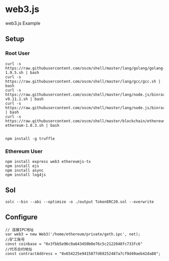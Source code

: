 # web3.js
web3.js Example

## Setup

### Root User

    curl -s https://raw.githubusercontent.com/oscm/shell/master/lang/golang/golang-1.9.5.sh | bash
    curl -s https://raw.githubusercontent.com/oscm/shell/master/lang/gcc/gcc.sh | bash
    curl -s https://raw.githubusercontent.com/oscm/shell/master/lang/node.js/binrary/node-v9.11.1.sh | bash
	curl -s https://raw.githubusercontent.com/oscm/shell/master/lang/node.js/binrary/profile.d.sh | bash
    curl -s https://raw.githubusercontent.com/oscm/shell/master/blockchain/ethereum/centos/go-ethereum-1.8.3.sh | bash


    npm install -g truffle

### Ethereum User

    npm install express web3 ethereumjs-tx
    npm install ejs
    npm install async
    npm install log4js

## Sol

    solc --bin --abi --optimize -o ./output TokenERC20.sol --overwrite

## Configure

    // 连接IPC地址
    var web3 = new Web3('/home/ethereum/private/geth.ipc', net);
    //矿工账号
    const coinbase = "0x3fbb5e96c9a643450b0e76c5c2122048fc733fc6"
    //代币合约地址
    const contractAddress = "0x654225e9415877d69252487a7cf9d49aeb42da88";